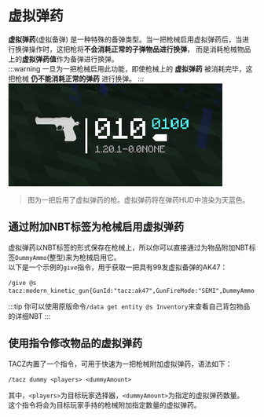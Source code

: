 # 虚拟弹药
**虚拟弹药**(虚拟备弹) 是一种特殊的备弹类型。当一把枪械启用虚拟弹药后，当进行换弹操作时，这把枪将**不会消耗正常的子弹物品进行换弹**，
而是消耗枪械物品上的**虚拟弹药值**作为备弹进行换弹。  
:::warning
一旦为一把枪械启用此功能，即使枪械上的 **虚拟弹药** 被消耗完毕，这把枪械 **仍不能消耗正常的弹药** 进行换弹。
:::
![Dummy Ammo HUD](./dummy_hud.png)  
> 图为一把启用了虚拟弹药的枪。虚拟弹药将在弹药HUD中渲染为天蓝色。  

## 通过附加NBT标签为枪械启用虚拟弹药
虚拟弹药以NBT标签的形式保存在枪械上，所以你可以直接通过为物品附加NBT标签`DummyAmmo`(整型)来为枪械启用它。  
以下是一个示例的`give`指令，用于获取一把具有99发虚拟备弹的AK47：
```
/give @s tacz:modern_kinetic_gun{GunId:"tacz:ak47",GunFireMode:"SEMI",DummyAmmo:99}
```
:::tip
你可以使用原版命令`/data get entity @s Inventory`来查看自己背包物品的详细NBT
:::

## 使用指令修改物品的虚拟弹药
TACZ内置了一个指令，可用于快速为一把枪械附加虚拟弹药，语法如下：
```
/tacz dummy <players> <dummyAmount>
```
其中，`<players>`为目标玩家选择器，`<dummyAmount>`为指定的虚拟弹药数量。  
这个指令将会为目标玩家手持的枪械附加指定数量的虚拟弹药。  